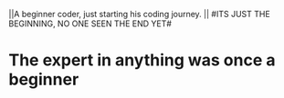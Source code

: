 ||A beginner coder, just starting his coding journey. ||
#ITS JUST THE BEGINNING, NO ONE SEEN THE END YET#
# The expert in anything was once a beginner #
